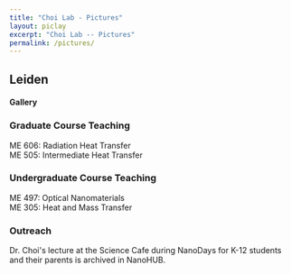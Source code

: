 ```yaml
---
title: "Choi Lab - Pictures"
layout: piclay
excerpt: "Choi Lab -- Pictures"
permalink: /pictures/
---
```



## Leiden


#### Gallery



### Graduate Course Teaching

ME 606: Radiation Heat Transfer <br />
ME 505: Intermediate Heat Transfer

### Undergraduate Course Teaching
ME 497: Optical Nanomaterials<br />
ME 305: Heat and Mass Transfer

### Outreach
Dr. Choi's lecture at the Science Cafe during NanoDays for K-12 students and their parents is archived in NanoHUB.
